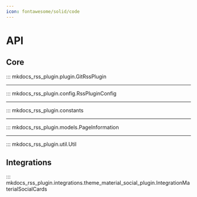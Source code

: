 ```yaml
---
icon: fontawesome/solid/code
---
```


# API

## Core

::: mkdocs_rss_plugin.plugin.GitRssPlugin

----

::: mkdocs_rss_plugin.config.RssPluginConfig

----

::: mkdocs_rss_plugin.constants

----

::: mkdocs_rss_plugin.models.PageInformation

----

::: mkdocs_rss_plugin.util.Util

## Integrations

::: mkdocs_rss_plugin.integrations.theme_material_social_plugin.IntegrationMaterialSocialCards
